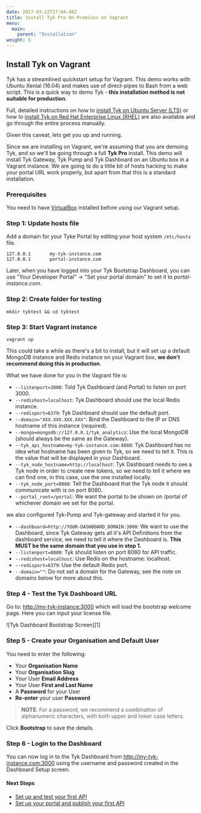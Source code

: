 ```yaml
---
date: 2017-03-22T17:04:48Z
title: Install Tyk Pro On-Premises on Vagrant
menu:
  main:
    parent: "Installation"
weight: 5 
---
```


## Install Tyk on Vagrant

Tyk has a streamlined quickstart setup for Vagrant. This demo works with Ubuntu Xenial (16.04) and makes use of direct-pipes to Bash from a web script. This is a quick way to demo Tyk - **this installation method is not suitable for production**.

Full, detailed instructions on how to [install Tyk on Ubuntu Server (LTS)](https://tyk.io/docs/get-started/with-tyk-on-premise/installation/on-ubuntu/) or how to [install Tyk on Red Hat Enterprise Linux (RHEL)](https://tyk.io/docs/get-started/with-tyk-on-premise/installation/redhat-rhel-centos/) are also available and go through the entire process manually.

Given this caveat, lets get you up and running.

Since we are installing on Vagrant, we're assuming that you are demoing Tyk, and so we'll be going through a full **Tyk Pro** install. This demo will install Tyk Gateway, Tyk Pump and Tyk Dashboard on an Ubuntu box in a Vagrant instance. We are going to do a little bit of hosts hacking to make your portal URL work properly, but apart from that this is a standard installation.

### Prerequisites

You need to have [VirtualBox](https://www.virtualbox.org/wiki/Downloads) installed before using our Vagrant setup.

### Step 1: Update hosts file

Add a domain for your Tyke Portal by editing your host system `/etc/hosts` file.

```{.copyWrapper}
127.0.0.1       my-tyk-instance.com
127.0.0.1       portal-instance.com
```

Later, when you have logged into your Tyk Bootstrap Dashboard, you can use "Your Developer Portal" -> "Set your portal domain" to set it to *portal-instance.com*.

### Step 2: Create folder for testing
```{.copyWrapper}
mkdir tyktest && cd tyktest
```

### Step 3: Start Vagrant instance
```{.copyWrapper}
vagrant up
```

This could take a while as there's a bit to install, but it will set up a default MongoDB instance and Redis instance on your Vagrant box, **we don't recommend doing this in production**.

What we have done for you in the Vagrant file is:

*   `--listenport=3000`: Told Tyk Dashboard (and Portal) to listen on port 3000.
*   `--redishost=localhost`: Tyk Dashboard should use the local Redis instance.
*   `--redisport=6379`: Tyk Dashboard should use the default port.
*   `--domain="XXX.XXX.XXX.XXX"`: Bind the Dashboard to the IP or DNS hostname of this instance (required).
*   `--mongo=mongodb://127.0.0.1/tyk_analytics`: Use the local MongoDB (should always be the same as the Gateway).
*   `--tyk_api_hostname=my-tyk-instance.com:8080`: Tyk Dashboard has no idea what hostname has been given to Tyk, so we need to tell it. This is the value that will be displayed in your Dashboard.
*   `--tyk_node_hostname=http://localhost`: Tyk Dashboard needs to see a Tyk node in order to create new tokens, so we need to tell it where we can find one, in this case, use the one installed locally.
*   `--tyk_node_port=8080`: Tell the Dashboard that the Tyk node it should communicate with is on port 8080.
*   `--portal_root=/portal`: We want the portal to be shown on /portal of whichever domain we set for the portal.

we also configured Tyk-Pump and Tyk-gateway and started it for you.

*   `--dashboard=http://YOUR-DASHBOARD_DOMAIN:3000`: We want to use the Dashboard, since Tyk Gateway gets all it's API Definitions from the dashboard service, we need to tell it where the Dashboard is. **This MUST be the same domain that you use in step 1.**
*   `--listenport=8080`: Tyk should listen on port 8080 for API traffic.
*   `--redishost=localhost`: Use Redis on the hostname: localhost.
*   `--redisport=6379`: Use the default Redis port.
*   `--domain=""`: Do not set a domain for the Gateway, see the note on domains below for more about this.

### Step 4 - Test the Tyk Dashboard URL

Go to: <http://my-tyk-instance:3000> which will load the bootstrap welcome page. Here you can input your license file.

![Tyk Dashboard Bootstrap Screen][1]

### Step 5 - Create your Organisation and Default User

You need to enter the following:

* Your **Organisation Name**
* Your **Organisation Slug**
* Your User **Email Address**
* Your User **First and Last Name**
* A **Password** for your User
* **Re-enter** your user **Password**

> **NOTE**: For a password, we recommend a combination of alphanumeric characters, with both upper and lower case letters.

Click **Bootstrap** to save the details.

### Step 6 - Login to the Dashboard

You can now log in to the Tyk Dashboard from <http://my-tyk-instance.com:3000> using the username and password created in the Dashboard Setup screen.

#### Next Steps

* [Set up and test your first API](https://tyk.io/docs/get-started/with-tyk-on-premise/tutorials/tyk-on-premises-pro/create-api/)
* [Set up your portal and publish your first API](https://tyk.io/docs/publish/tutorials/publish-api-developer-portal/)
